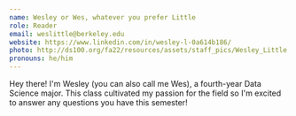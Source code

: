 ```yaml
---
name: Wesley or Wes, whatever you prefer Little
role: Reader
email: weslittle@berkeley.edu
website: https://www.linkedin.com/in/wesley-l-0a614b186/
photo: http://ds100.org/fa22/resources/assets/staff_pics/Wesley_Little.jpeg
pronouns: he/him
---
```

Hey there! I'm Wesley (you can also call me Wes), a fourth-year Data Science major. This class cultivated my passion for the field so I'm excited to answer any questions you have this semester!
